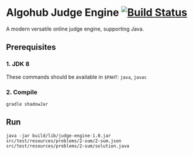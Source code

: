 # Algohub Judge Engine [![Build Status](https://travis-ci.org/spolnik/judge-engine.svg?branch=master)](https://travis-ci.org/spolnik/judge-engine)

A modern versatile online judge engine, supporting Java.

## Prerequisites

### 1. JDK 8

These commands should be available in `$PAHT`: `java`, `javac`

### 2. Compile

    gradle shadowJar

## Run

    java -jar build/lib/judge-engine-1.0.jar src/test/resources/problems/2-sum/2-sum.json src/test/resources/problems/2-sum/solution.java

